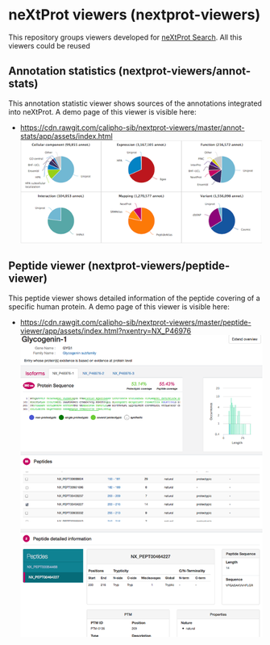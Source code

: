 # neXtProt viewers (nextprot-viewers)
This repository groups viewers developed for [neXtProt Search](https://search.nextprot.org).
All this viewers could be reused


## Annotation statistics (nextprot-viewers/annot-stats)

This annotation statistic viewer shows sources of the annotations integrated into neXtProt.
A demo page of this viewer is visible here:
* https://cdn.rawgit.com/calipho-sib/nextprot-viewers/master/annot-stats/app/assets/index.html
![Annotation statistic viewer](./annot-stats/app/assets/img/annot-stats-screenshot.png)


## Peptide viewer (nextprot-viewers/peptide-viewer)

This peptide viewer shows detailed information of the peptide covering of a specific human protein.
A demo page of this viewer is visible here:
* https://cdn.rawgit.com/calipho-sib/nextprot-viewers/master/peptide-viewer/app/assets/index.html?nxentry=NX_P46976
![Peptide viewer](./peptide-viewer/app/assets/img/ScrSht_peptide-viewer.png)

